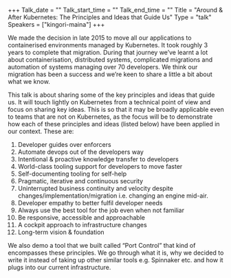 +++
Talk_date = ""
Talk_start_time = ""
Talk_end_time = ""
Title = "Around & After Kubernetes: The Principles and Ideas that Guide Us"
Type = "talk"
Speakers = ["kingori-maina"]
+++

We made the decision in late 2015 to move all our applications to containerised environments managed by Kubernetes. It took roughly 3 years to complete that migration. During that journey we’ve learnt a lot about containerisation, distributed systems, complicated migrations and automation of systems managing over 70 developers. We think our migration has been a success and we’re keen to share a little a bit about what we know.

This talk is about sharing some of the key principles and ideas that guide us. It will touch lightly on Kubernetes from a technical point of view and focus on sharing key ideas. This is so that it may be broadly applicable even to teams that are not on Kubernetes, as the focus will be to demonstrate how each of these principles and ideas (listed below) have been applied in our context. These are:

1. Developer guides over enforcers
2. Automate devops out of the developers way
3. Intentional & proactive knowledge transfer to developers
4. World-class tooling support for developers to move faster
5. Self-documenting tooling for self-help
6. Pragmatic, iterative and continuous security
7. Uninterrupted business continuity and velocity despite changes/implementation/migration i.e. changing an engine mid-air.
8. Developer empathy to better fulfil developer needs
9. Always use the best tool for the job even when not familiar
10. Be responsive, accessible and approachable
11. A cockpit approach to infrastructure changes
12. Long-term vision & foundation

We also demo a tool that we built called “Port Control” that kind of encompasses these principles. We go through what it is, why we decided to write it instead of taking up other similar tools e.g. Spinnaker etc. and how it plugs into our current infrastructure.
